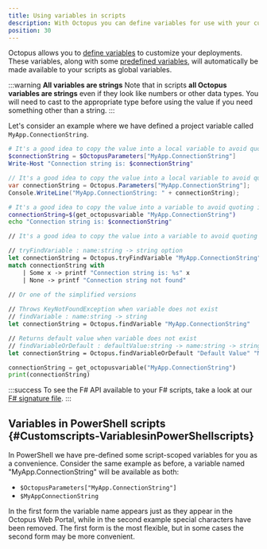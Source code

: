 ```yaml
---
title: Using variables in scripts
description: With Octopus you can define variables for use with your custom scripts.
position: 30
---
```


Octopus allows you to [define variables](/docs/projects/variables/index.md) to customize your deployments. These variables, along with some [predefined variables](/docs/projects/variables/system-variables.md), will automatically be made available to your scripts as global variables.

:::warning
**All variables are strings**
Note that in scripts **all Octopus variables are strings** even if they look like numbers or other data types. You will need to cast to the appropriate type before using the value if you need something other than a string.
:::

Let's consider an example where we have defined a project variable called `MyApp.ConnectionString`.

```powershell PowerShell
# It's a good idea to copy the value into a local variable to avoid quoting issues
$connectionString = $OctopusParameters["MyApp.ConnectionString"]
Write-Host "Connection string is: $connectionString"
```

```cs C#
// It's a good idea to copy the value into a local variable to avoid quoting issues
var connectionString = Octopus.Parameters["MyApp.ConnectionString"];
Console.WriteLine("MyApp.ConnectionString: " + connectionString);
```

```bash Bash
# It's a good idea to copy the value into a variable to avoid quoting issues
connectionString=$(get_octopusvariable "MyApp.ConnectionString")
echo "Connection string is: $connectionString"
```

```fsharp F#
// It's a good idea to copy the value into a variable to avoid quoting issues

// tryFindVariable : name:string -> string option
let connectionString = Octopus.tryFindVariable "MyApp.ConnectionString"
match connectionString with
    | Some x -> printf "Connection string is: %s" x
    | None -> printf "Connection string not found"
 
// Or one of the simplified versions

// Throws KeyNotFoundException when variable does not exist
// findVariable : name:string -> string
let connectionString = Octopus.findVariable "MyApp.ConnectionString"

// Returns default value when variable does not exist
// findVariableOrDefault : defaultValue:string -> name:string -> string
let connectionString = Octopus.findVariableOrDefault "Default Value" "MyApp.ConnectionString"
```

```python Python3
connectionString = get_octopusvariable("MyApp.ConnectionString")
print(connectionString)
```

:::success
To see the F# API available to your F# scripts, take a look at our [F# signature file](https://github.com/OctopusDeploy/Calamari/blob/master/source/Calamari.Common/Features/Scripting/FSharp/Bootstrap.fsi).
:::

## Variables in PowerShell scripts {#Customscripts-VariablesinPowerShellscripts}

In PowerShell we have pre-defined some script-scoped variables for you as a convenience. Consider the same example as before, a variable named "MyApp.ConnectionString" will be available as both:

- `$OctopusParameters["MyApp.ConnectionString"]`
- `$MyAppConnectionString`

In the first form the variable name appears just as they appear in the Octopus Web Portal, while in the second example special characters have been removed. The first form is the most flexible, but in some cases the second form may be more convenient.
